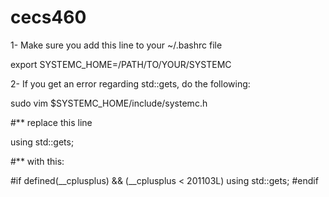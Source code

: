 # cecs460

1- Make sure you add this line to your ~/.bashrc file

export SYSTEMC_HOME=/PATH/TO/YOUR/SYSTEMC

2- If you get an error regarding std::gets, do the following:

sudo vim $SYSTEMC_HOME/include/systemc.h

#** replace this line 

using std::gets;

#** with this:

#if defined(__cplusplus) && (__cplusplus < 201103L)
using std::gets;
#endif


